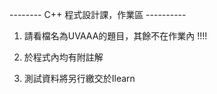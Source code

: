 --------  C++ 程式設計課，作業區 ----------



1. 請看檔名為UVAAA的題目，其餘不在作業內 !!!!

2. 於程式內均有附註解

3. 測試資料將另行繳交於Ilearn
